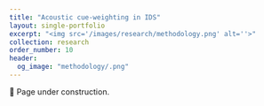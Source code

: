 ```yaml
---
title: "Acoustic cue-weighting in IDS"
layout: single-portfolio
excerpt: "<img src='/images/research/methodology.png' alt=''>"
collection: research
order_number: 10
header: 
  og_image: "methodology/.png"
---
```



🚧 Page under construction.
